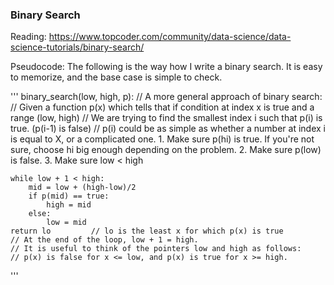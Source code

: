 ### Binary Search

Reading: https://www.topcoder.com/community/data-science/data-science-tutorials/binary-search/

Pseudocode:
The following is the way how I write a binary search. It is easy to memorize, and the base case is simple to check.

'''
binary_search(low, high, p):
    // A more general approach of binary search:
    // Given a function p(x) which tells that if condition at index x is true and a range (low, high)
    // We are trying to find the smallest index i such that p(i) is true. (p(i-1) is false)
    // p(i) could be as simple as whether a number at index i is equal to X, or a complicated one.
    1. Make sure p(hi) is true. If you're not sure, choose hi big enough depending on the problem.
    2. Make sure p(low) is false.
    3. Make sure low < high

    while low + 1 < high:
        mid = low + (high-low)/2
        if p(mid) == true:
            high = mid
        else:
            low = mid
    return lo         // lo is the least x for which p(x) is true
    // At the end of the loop, low + 1 = high. 
    // It is useful to think of the pointers low and high as follows:
    // p(x) is false for x <= low, and p(x) is true for x >= high.
'''
